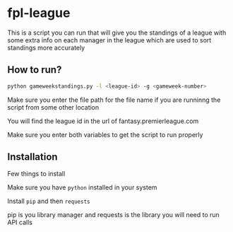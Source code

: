 # fpl-league

This is a script you can run that will give you the standings of a league with some extra info on each manager in the league which are used to sort standings more accurately

## How to run?

```sh
python gameweekstandings.py -l <league-id> -g <gameweek-number>
```

Make sure you enter the file path for the file name if you are runninng the script from some other location

You will find the league id in the url of fantasy.premierleague.com

Make sure you enter both variables to get the script to run properly

## Installation

Few things to install

Make sure you have `python` installed in your system

Install `pip` and then `requests`

pip is you library manager and requests is the library you will need to run API calls
